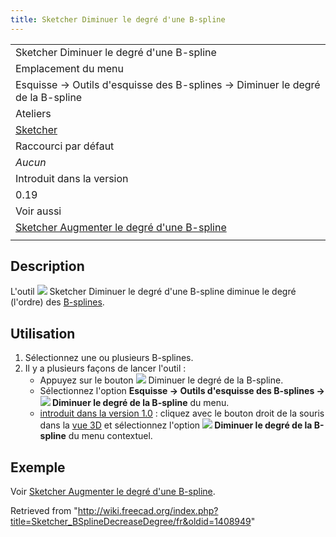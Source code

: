 ```yaml
---
title: Sketcher Diminuer le degré d'une B-spline
---
```

|  |
| --- |
| Sketcher Diminuer le degré d'une B-spline |
| Emplacement du menu |
| Esquisse → Outils d'esquisse des B-splines → Diminuer le degré de la B-spline |
| Ateliers |
| [Sketcher](/Sketcher_Workbench/fr "Sketcher Workbench/fr") |
| Raccourci par défaut |
| *Aucun* |
| Introduit dans la version |
| 0.19 |
| Voir aussi |
| [Sketcher Augmenter le degré d'une B-spline](/Sketcher_BSplineIncreaseDegree/fr "Sketcher BSplineIncreaseDegree/fr") |
|  |

## Description

L'outil ![](/images/Sketcher_BSplineDecreaseDegree.svg) Sketcher Diminuer le degré d'une B-spline diminue le degré (l'ordre) des [B-splines](/B-Splines/fr "B-Splines/fr").

## Utilisation

1. Sélectionnez une ou plusieurs B-splines.
2. Il y a plusieurs façons de lancer l'outil :
   * Appuyez sur le bouton ![](/images/Sketcher_BSplineDecreaseDegree.svg) Diminuer le degré de la B-spline.
   * Sélectionnez l'option **Esquisse → Outils d'esquisse des B-splines → ![](/images/Sketcher_BSplineDecreaseDegree.svg) Diminuer le degré de la B-spline** du menu.
   * [introduit dans la version 1.0](/Release_notes_1.0/fr "Release notes 1.0/fr") : cliquez avec le bouton droit de la souris dans la [vue 3D](/3D_view/fr "3D view/fr") et sélectionnez l'option **![](/images/Sketcher_BSplineDecreaseDegree.svg) Diminuer le degré de la B-spline** du menu contextuel.

## Exemple

Voir [Sketcher Augmenter le degré d'une B-spline](/Sketcher_BSplineIncreaseDegree/fr#Exemple "Sketcher BSplineIncreaseDegree/fr").

Retrieved from "<http://wiki.freecad.org/index.php?title=Sketcher_BSplineDecreaseDegree/fr&oldid=1408949>"